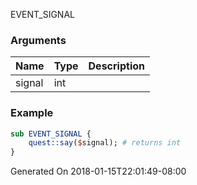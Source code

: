 EVENT_SIGNAL
### Arguments
**Name**|**Type**|**Description**
:-----|:-----|:-----
signal|int|
### Example
```perl
sub EVENT_SIGNAL {
	quest::say($signal); # returns int
}
```

Generated On 2018-01-15T22:01:49-08:00
